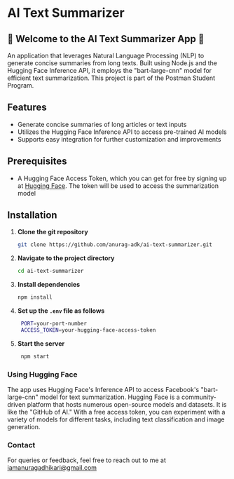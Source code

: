 # AI Text Summarizer

## 🎉 Welcome to the AI Text Summarizer App 🎉

An application that leverages Natural Language Processing (NLP) to generate concise summaries from long texts. Built using Node.js and the Hugging Face Inference API, it employs the "bart-large-cnn" model for efficient text summarization. This project is part of the Postman Student Program.

## Features

- Generate concise summaries of long articles or text inputs
- Utilizes the Hugging Face Inference API to access pre-trained AI models
- Supports easy integration for further customization and improvements

## Prerequisites

- A Hugging Face Access Token, which you can get for free by signing up at [Hugging Face](https://huggingface.co/). The token will be used to access the summarization model

## Installation

1. **Clone the git repository**

   ```bash
   git clone https://github.com/anurag-adk/ai-text-summarizer.git
   ```

2. **Navigate to the project directory**

   ```bash
   cd ai-text-summarizer
   ```

3. **Install dependencies**

   ```bash
   npm install
   ```

4. **Set up the `.env` file as follows**

   ```bash
    PORT=your-port-number
    ACCESS_TOKEN=your-hugging-face-access-token
   ```

5. **Start the server**
   ```bash
    npm start
   ```

### Using Hugging Face

The app uses Hugging Face's Inference API to access Facebook's "bart-large-cnn" model for text summarization. Hugging Face is a community-driven platform that hosts numerous open-source models and datasets. It is like the "GitHub of AI." With a free access token, you can experiment with a variety of models for different tasks, including text classification and image generation.

### Contact

For queries or feedback, feel free to reach out to me at [iamanuragadhikari@gmail.com](mailto:iamanuragadhikari@gmail.com)
